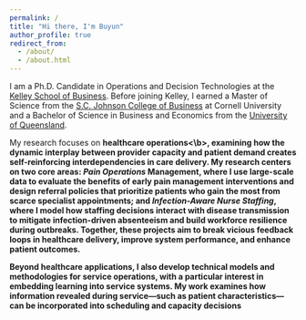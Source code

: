 ```yaml
---
permalink: /
title: "Hi there, I'm Buyun"
author_profile: true
redirect_from: 
  - /about/
  - /about.html
---
```

I am a Ph.D. Candidate in Operations and Decision Technologies at the [Kelley School of Business](https://kelley.iu.edu/). Before joining Kelley, I earned a Master of Science from the [S.C. Johnson College of Business](https://business.cornell.edu/) at Cornell University and a Bachelor of Science in Business and Economics from the  [University of Queensland](https://bel.uq.edu.au/).

 My research focuses on <b>healthcare operations<\b>, examining how the dynamic interplay between provider capacity and patient demand creates self-reinforcing interdependencies in care delivery. My research centers on two core areas: <em>Pain Operations</em> Management, where I use large-scale data to evaluate the benefits of early pain management interventions and design referral policies that prioritize patients who gain the most from scarce specialist appointments; and <em>Infection-Aware Nurse Staffing</em>, where I model how staffing decisions interact with disease transmission to mitigate infection-driven absenteeism and build workforce resilience during outbreaks. Together, these projects aim to break vicious feedback loops in healthcare delivery, improve system performance, and enhance patient outcomes. 
 
Beyond healthcare applications, I also develop technical models and methodologies for service operations, with a particular interest in embedding learning into service systems. My work examines how information revealed during service—such as patient characteristics—can be incorporated into scheduling and capacity decisions

